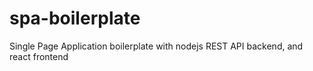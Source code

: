 # spa-boilerplate
Single Page Application boilerplate with nodejs REST API backend, and react frontend
